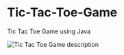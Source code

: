 # Tic-Tac-Toe-Game

Tic Tac Toe Game using Java

![Tic Tac Toe Game description](https://github.com/Adhouma/Tic-Tac-Toe-Game/blob/main/first-image.png?raw=true)
